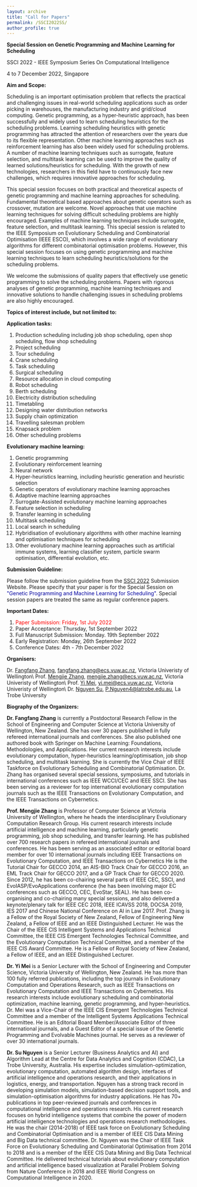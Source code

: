 ```yaml
---
layout: archive
title: "Call for Papers"
permalink: /SSCI2022SS/
author_profile: true
---
```


**Special Session on Genetic Programming and Machine Learning for Scheduling**

SSCI 2022 - IEEE Symposium Series On Computational Intelligence

4 to 7 December 2022, Singapore

**Aim and Scope:**

Scheduling is an important optimisation problem that reflects the practical and challenging issues in real-world scheduling applications such as order picking in warehouses, the manufacturing industry and grid/cloud computing. Genetic programming, as a hyper-heuristic approach, has been successfully and widely used to learn scheduling heuristics for the scheduling problems. Learning scheduling heuristics with genetic programming has attracted the attention of researchers over the years due to its flexible representation. Other machine learning approaches such as reinforcement learning has also been widely used for scheduling problems. A number of machine learning techniques such as surrogate, feature selection, and multitask learning can be used to improve the quality of learned solutions/heuristics for scheduling. With the growth of new technologies, researchers in this field have to continuously face new challenges, which requires innovative approaches for scheduling. 

This special session focuses on both practical and theoretical aspects of genetic programming and machine learning approaches for scheduling. Fundamental theoretical based approaches about genetic operators such as crossover, mutation are welcome. Novel approaches that use machine learning techniques for solving difficult scheduling problems are highly encouraged. Examples of machine learning techniques include surrogate, feature selection, and multitask learning. This special session is related to the IEEE Symposium on Evolutionary Scheduling and Combinatorial Optimisation (IEEE ESCO), which involves a wide range of evolutionary algorithms for different combinatorial optimisation problems. However, this special session focuses on using genetic programming and machine learning techniques to learn scheduling heuristics/solutions for the scheduling problems. 

We welcome the submissions of quality papers that effectively use genetic programming to solve the scheduling problems. Papers with rigorous analyses of genetic programming, machine learning techniques and innovative solutions to handle challenging issues in scheduling problems are also highly encouraged. 



**Topics of interest include, but not limited to:**

**Application tasks:**
<ol>
<li> Production scheduling including job shop scheduling, open shop scheduling, flow shop scheduling </li>
<li> Project scheduling </li>
<li> Tour scheduling </li>
<li> Crane scheduling </li>
<li> Task scheduling </li>
<li> Surgical scheduling </li>
<li> Resource allocation in cloud computing </li>
<li> Robot scheduling </li>
<li> Berth scheduling </li>
<li> Electricity distribution scheduling </li>
<li> Timetabling </li>
<li> Designing water distribution networks </li>
<li> Supply chain optimization </li>
<li> Travelling salesman problem </li>
<li> Knapsack problem </li>
<li> Other scheduling problems </li>
</ol>


**Evolutionary machine learning:**
<ol>
<li> Genetic programming </li> 
<li> Evolutionary reinforcement learning </li> 
<li> Neural network </li> 
<li> Hyper-heuristics learning, including heuristic generation and heuristic selection </li> 
<li> Genetic operators of evolutionary machine learning approaches </li> 
<li> Adaptive machine learning approaches </li> 
<li> Surrogate-Assisted evolutionary machine learning approaches </li> 
<li> Feature selection in scheduling </li> 
<li> Transfer learning in scheduling </li> 
<li> Multitask scheduling </li> 
<li> Local search in scheduling </li> 
<li> Hybridisation of evolutionary algorithms with other machine learning and optimisation techniques for scheduling </li> 
<li> Other evolutionary machine learning approaches such as artificial immune systems, learning classifier system, particle swarm optimisation, differential evolution, etc. </li> 
</ol>

**Submission Guideline:**

Please follow the submission guideline from the [SSCI 2022](https://ieeessci2022.org/) Submission Website. Please specify that your paper is for the Special Session on <span style="color: #0000a0">"Genetic Programming and Machine Learning for Scheduling"</span>. Special session papers are treated the same as regular conference papers.

**Important Dates:**
<ol>
<li> <span style="color: #FF0000">Paper Submission: Friday, 1st July 2022
<li> Paper Acceptance: Thursday, 1st September 2022</span> </li> 
<li> Full Manuscript Submission: Monday. 19th September 2022 </li> 
<li> Early Registration: Monday, 26th September 2022 </li> 
<li> Conference Dates: 4th - 7th December 2022 </li> 
</ol>

**Organisers:**

Dr. [Fangfang Zhang](https://fangfang-zhang.github.io/), fangfang.zhang@ecs.vuw.ac.nz, Victoria Univeristy of Wellington\\
Prof. [Mengjie Zhang](https://homepages.ecs.vuw.ac.nz/~mengjie/), mengjie.zhang@ecs.vuw.ac.nz, Victoria Univeristy of Wellington\\
Prof. [Yi Mei](https://meiyi1986.github.io/), yi.mei@ecs.vuw.ac.nz, Victoria Univeristy of Wellington\\
Dr. [Nguyen Su](https://scholars.latrobe.edu.au/snguyen), P.Nguyen4@latrobe.edu.au, La Trobe University

**Biography of the Organizers:**

<b>Dr. Fangfang Zhang</b> is currently a Postdoctoral Research Fellow in the School of Engineering and Computer Science at Victoria University of Wellington, New Zealand. She has over 30 papers published in fully refereed international journals and conferences. She also published one authored book with Springer on Machine Learning: Foundations, Methodologies, and Applications. Her current research interests include evolutionary computation, hyper-heuristics learning/optimisation, job shop scheduling, and multitask learning. She is currently the Vice Chair of IEEE Taskforce on Evolutionary Scheduling and Combinatorial Optimisation. Dr. Zhang has organised several special sessions, symposiums, and tutorials in international conferences such as IEEE WCCI/CEC and IEEE SSCI. She has been serving as a reviewer for top international evolutionary computation journals such as the IEEE Transactions on Evolutionary Computation, and the IEEE Transactions on Cybernetics. 

<b>Prof. Mengjie Zhang</b> is Professor of Computer Science at Victoria University of Wellington, where he heads the interdisciplinary Evolutionary Computation Research Group. His current research interests include artificial intelligence and machine learning, particularly genetic programming, job shop scheduling, and transfer learning. He has published over 700 research papers in refereed international journals and conferences. He has been serving as an associated editor or editorial board member for over 10 international journals including IEEE Transactions on Evolutionary Computation, and IEEE Transactions on Cybernetics He is the Tutorial Chair for GECCO 2014, an AIS-BIO Track Chair for GECCO 2016, an EML Track Chair for GECCO 2017, and a GP Track Chair for GECCO 2020. Since 2012, he has been co-chairing several parts of IEEE CEC, SSCI, and EvoIASP/EvoApplications conference (he has been involving major EC conferences such as GECCO, CEC, EvoStar, SEAL). He has been co-organising and co-chairing many special sessions, and also delivered a keynote/plenary talk for IEEE CEC 2018, IEEE ICAVSS 2018, DOCSA 2019, IES 2017 and Chinese National Conference on AI in Law 2017.
Prof. Zhang is a Fellow of the Royal Society of New Zealand, Fellow of Engineering New Zealand, a Fellow of IEEE and an IEEE Distinguished Lecturer. He was the Chair of the IEEE CIS Intelligent Systems and Applications Technical Committee, the IEEE CIS Emergent Technologies Technical Committee, and the Evolutionary Computation Technical Committee, and a member of the IEEE CIS Award Committee. He is a Fellow of Royal Society of New Zealand, a Fellow of IEEE, and an IEEE Distinguished Lecturer.


<b>Dr. Yi Mei</b> is a Senior Lecturer with the School of Engineering and Computer Science, Victoria University of Wellington, New Zealand. He has more than 100 fully referred publications, including the top journals in Evolutionary Computation and Operations Research, such as IEEE Transactions on Evolutionary Computation and IEEE Transactions on Cybernetics. His research interests include evolutionary scheduling and combinatorial optimization, machine learning, genetic programming, and hyper-heuristics.
Dr. Mei was a Vice-Chair of the IEEE CIS Emergent Technologies Technical Committee and a member of the Intelligent Systems Applications Technical Committee. He is an Editorial Board Member/Associate Editor of three international journals, and a Guest Editor of a special issue of the Genetic Programming and Evolvable Machines journal. He serves as a reviewer of over 30 international journals.

<b>Dr. Su Nguyen</b> is a Senior Lecturer (Business Analytics and AI) and Algorithm Lead at the Centre for Data Analytics and Cognition (CDAC), La Trobe University, Australia. His expertise includes simulation-optimization, evolutionary computation, automated algorithm design, interfaces of artificial intelligence and operations research, and their applications in logistics, energy, and transportation. Nguyen has a strong track record in developing simulation models, simulation-based decision support tools, and simulation-optimisation algorithms for industry applications. He has 70+ publications in top peer-reviewed journals and conferences in computational intelligence and operations research. His current research focuses on hybrid intelligence systems that combine the power of modern artificial intelligence technologies and operations research methodologies. He was the chair (2014-2018) of IEEE task force on Evolutionary Scheduling and Combinatorial Optimisation and is a member of IEEE CIS Data Mining and Big Data technical committee. 
Dr. Nguyen was the Chair of IEEE Task Force on Evolutionary Scheduling and Combinatorial Optimisation from 2014 to 2018 and is a member of the IEEE CIS Data Mining and Big Data Technical Committee. He delivered technical tutorials about evolutionary computation and artificial intelligence based visualization at Parallel Problem Solving from Nature Conference in 2018 and IEEE World Congress on Computational Intelligence in 2020.

 

